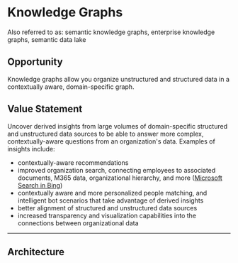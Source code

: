 # Knowledge Graphs

Also referred to as: semantic knowledge graphs, enterprise knowledge graphs, semantic data lake

## Opportunity

Knowledge graphs allow you organize unstructured and structured data in a contextually aware, domain-specific graph.

## Value Statement

Uncover derived insights from large volumes of domain-specific structured and unstructured data sources to be able to answer more complex, contextually-aware questions from an organization's data. Examples of insights include:

- contextually-aware recommendations
- improved organization search, connecting employees to associated documents, M365 data, organizational hierarchy, and more ([Microsoft Search in Bing](https://www.bing.com/business/explore))
- contextually aware and more personalized people matching, and intelligent bot scenarios that take advantage of derived insights
- better alignment of structured and unstructured data sources
- increased transparency and visualization capabilities into the connections between organizational data

---

## Architecture
